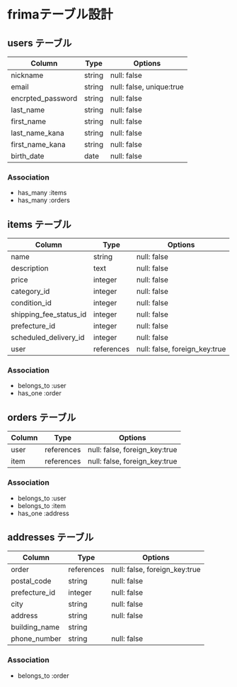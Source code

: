 # frimaテーブル設計

## users テーブル

| Column            | Type   | Options                   |
|-------------------|--------|---------------------------|
| nickname          | string | null: false               |
| email             | string | null: false, unique:true  |
| encrpted_password | string | null: false               |
| last_name         | string | null: false               |
| first_name        | string | null: false               |
| last_name_kana    | string | null: false               |
| first_name_kana   | string | null: false               |
| birth_date        | date   | null: false               |

### Association
- has_many :items
- has_many :orders

## items テーブル

| Column                 | Type       | Options                       |
|------------------------|------------|-------------------------------|
| name                   | string     | null: false                   |
| description            | text       | null: false                   |
| price                  | integer    | null: false                   |
| category_id            | integer    | null: false                   |
| condition_id           | integer    | null: false                   |
| shipping_fee_status_id | integer    | null: false                   |
| prefecture_id          | integer    | null: false                   |
| scheduled_delivery_id  | integer    | null: false                   |
| user                   | references | null: false, foreign_key:true |

### Association
- belongs_to :user
- has_one :order

## orders テーブル

| Column  | Type       | Options                       |
|---------|------------|-------------------------------|
| user    | references | null: false, foreign_key:true |
| item    | references | null: false, foreign_key:true |

### Association
- belongs_to :user
- belongs_to :item
- has_one :address

## addresses テーブル

| Column        | Type       | Options                       |
|---------------|------------|-------------------------------|
| order         | references | null: false, foreign_key:true |
| postal_code   | string     | null: false                   |
| prefecture_id | integer    | null: false                   |
| city          | string     | null: false                   |
| address       | string     | null: false                   |
| building_name | string     |                               |
| phone_number  | string     | null: false                   |

### Association
- belongs_to :order